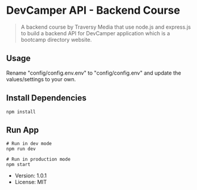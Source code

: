 # DevCamper API - Backend Course


> A backend course by Traversy Media that use node.js and express.js to build a backend API for DevCamper application which is a bootcamp directory website.


## Usage
Rename "config/config.env.env" to "config/config.env" and update the values/settings to your own.

## Install Dependencies 
```
npm install 
```

## Run App
```
# Run in dev mode
npm run dev

# Run in production mode 
npm start
```

- Version: 1.0.1
- License: MIT